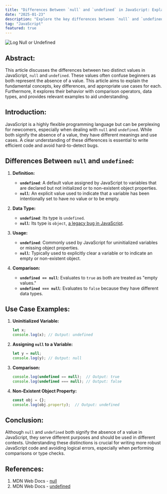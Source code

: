 ```yaml
---
title: "Differences Between `null` and `undefined` in JavaScript: Explanation and Use Cases"
date: "2025-01-23"
description: "Explore the key differences between `null` and `undefined` in JavaScript, including their definitions, use cases, and best practices for when and how to use each. Gain a deeper understanding of these fundamental concepts to write cleaner, more effective code."
tag: "JavaScript"
featured: true
---
```


<img src="/images/blog/differences-between-null-and-undefined-in-javascript-explanation-and-use-cases.jpg" alt="Log Null or Undefined" style="margin: auto;" />

## **Abstract:**  
This article discusses the differences between two distinct values in JavaScript, `null` and `undefined`. These values often confuse beginners as both represent the absence of a value. This article aims to explain the fundamental concepts, key differences, and appropriate use cases for each. Furthermore, it explores their behavior with comparison operators, data types, and provides relevant examples to aid understanding.

## **Introduction:**  
JavaScript is a highly flexible programming language but can be perplexing for newcomers, especially when dealing with `null` and `undefined`. While both signify the absence of a value, they have different meanings and use cases. A clear understanding of these differences is essential to write efficient code and avoid hard-to-detect bugs.

## **Differences Between `null` and `undefined`:**

1. **Definition:**  
   - **`undefined`**: A default value assigned by JavaScript to variables that are declared but not initialized or to non-existent object properties.  
   - **`null`**: An explicit value used to indicate that a variable has been intentionally set to have no value or to be empty.

2. **Data Type:**  
   - **`undefined`**: Its type is `undefined`.  
   - **`null`**: Its type is `object`, [a legacy bug in JavaScript](https://2ality.com/2013/10/typeof-null.html).

3. **Usage:**  
   - **`undefined`**: Commonly used by JavaScript for uninitialized variables or missing object properties.  
   - **`null`**: Typically used to explicitly clear a variable or to indicate an empty or non-existent object.

4. **Comparison:**  
   - **`undefined == null`**: Evaluates to `true` as both are treated as "empty values."  
   - **`undefined === null`**: Evaluates to `false` because they have different data types.

## **Use Case Examples:**

1. **Uninitialized Variable:**
   ```javascript
   let x;
   console.log(x); // Output: undefined
   ```

2. **Assigning `null` to a Variable:**
   ```javascript
   let y = null;
   console.log(y); // Output: null
   ```

3. **Comparison:**
   ```javascript
   console.log(undefined == null);  // Output: true
   console.log(undefined === null); // Output: false
   ```

4. **Non-Existent Object Property:**
   ```javascript
   const obj = {};
   console.log(obj.property);  // Output: undefined
   ```

## **Conclusion:**  
Although `null` and `undefined` both signify the absence of a value in JavaScript, they serve different purposes and should be used in different contexts. Understanding these distinctions is crucial for writing more robust JavaScript code and avoiding logical errors, especially when performing comparisons or type checks.

## **References:**  
1. MDN Web Docs - [null](https://developer.mozilla.org/en-US/docs/Web/JavaScript/Reference/Global_Objects/null)  
2. MDN Web Docs - [undefined](https://developer.mozilla.org/en-US/docs/Web/JavaScript/Reference/Global_Objects/undefined)  